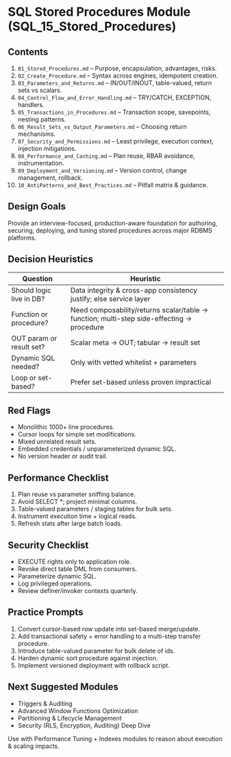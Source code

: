 # SQL Stored Procedures Module (SQL_15_Stored_Procedures)

## Contents
1. `01_Stored_Procedures.md` – Purpose, encapsulation, advantages, risks.
2. `02_Create_Procedure.md` – Syntax across engines, idempotent creation.
3. `03_Parameters_and_Returns.md` – IN/OUT/INOUT, table-valued, return sets vs scalars.
4. `04_Control_Flow_and_Error_Handling.md` – TRY/CATCH, EXCEPTION, handlers.
5. `05_Transactions_in_Procedures.md` – Transaction scope, savepoints, nesting patterns.
6. `06_Result_Sets_vs_Output_Parameters.md` – Choosing return mechanisms.
7. `07_Security_and_Permissions.md` – Least privilege, execution context, injection mitigations.
8. `08_Performance_and_Caching.md` – Plan reuse, RBAR avoidance, instrumentation.
9. `09_Deployment_and_Versioning.md` – Version control, change management, rollback.
10. `10_AntiPatterns_and_Best_Practices.md` – Pitfall matrix & guidance.

## Design Goals
Provide an interview-focused, production-aware foundation for authoring, securing, deploying, and tuning stored procedures across major RDBMS platforms.

## Decision Heuristics
| Question | Heuristic |
|----------|-----------|
| Should logic live in DB? | Data integrity & cross-app consistency justify; else service layer |
| Function or procedure? | Need composability/returns scalar/table → function; multi-step side-effecting → procedure |
| OUT param or result set? | Scalar meta → OUT; tabular → result set |
| Dynamic SQL needed? | Only with vetted whitelist + parameters |
| Loop or set-based? | Prefer set-based unless proven impractical |

## Red Flags
- Monolithic 1000+ line procedures.
- Cursor loops for simple set modifications.
- Mixed unrelated result sets.
- Embedded credentials / unparameterized dynamic SQL.
- No version header or audit trail.

## Performance Checklist
1. Plan reuse vs parameter sniffing balance.
2. Avoid SELECT *; project minimal columns.
3. Table-valued parameters / staging tables for bulk sets.
4. Instrument execution time + logical reads.
5. Refresh stats after large batch loads.

## Security Checklist
- EXECUTE rights only to application role.
- Revoke direct table DML from consumers.
- Parameterize dynamic SQL.
- Log privileged operations.
- Review definer/invoker contexts quarterly.

## Practice Prompts
1. Convert cursor-based row update into set-based merge/update.
2. Add transactional safety + error handling to a multi-step transfer procedure.
3. Introduce table-valued parameter for bulk delete of ids.
4. Harden dynamic sort procedure against injection.
5. Implement versioned deployment with rollback script.

## Next Suggested Modules
- Triggers & Auditing
- Advanced Window Functions Optimization
- Partitioning & Lifecycle Management
- Security (RLS, Encryption, Auditing) Deep Dive

Use with Performance Tuning + Indexes modules to reason about execution & scaling impacts.
